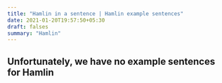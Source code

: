 ```yaml
---
title: "Hamlin in a sentence | Hamlin example sentences"
date: 2021-01-20T19:57:50+05:30
draft: falses
summary: "Hamlin"
---
```

## Unfortunately, we have no example sentences for Hamlin                 
